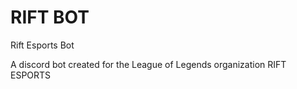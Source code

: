 # RIFT BOT
Rift Esports Bot

A discord bot created for the League of Legends organization RIFT ESPORTS
